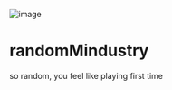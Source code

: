 ![image](https://user-images.githubusercontent.com/83781960/176418741-326be7fb-56d8-4dc0-9cde-93d2abb04837.png)
# randomMindustry
so random, you feel like playing first time

